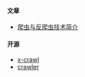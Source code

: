 #### 文章
- [爬虫与反爬虫技术简介](https://juejin.cn/post/7145268210126815239)

#### 开源
- [x-crawl](https://coder-hxl.github.io/x-crawl/cn/)
- [crawler](https://github.com/kgspider/crawler)
  
